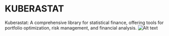 # KUBERASTAT
Kuberastat: A comprehensive library for statistical finance, offering tools for portfolio optimization, risk management, and financial analysis.
![Alt text](https://github.com/Otherfiles/Logo_kubera_stats.jpeg?raw=True)

